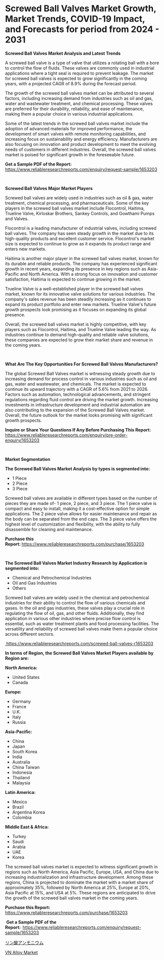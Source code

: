<p><h1>Screwed Ball Valves Market Growth, Market Trends, COVID-19 Impact, and Forecasts for period from 2024 - 2031</h1></p><p><strong>Screwed Ball Valves Market Analysis and Latest Trends</strong></p>
<p><p>A screwed ball valve is a type of valve that utilizes a rotating ball with a bore to control the flow of fluids. These valves are commonly used in industrial applications where a tight seal is required to prevent leakage. The market for screwed ball valves is expected to grow significantly in the coming years, with a projected CAGR of 8.9% during the forecast period.</p><p>The growth of the screwed ball valves market can be attributed to several factors, including increasing demand from industries such as oil and gas, water and wastewater treatment, and chemical processing. These valves are preferred for their durability, reliability, and ease of maintenance, making them a popular choice in various industrial applications.</p><p>Some of the latest trends in the screwed ball valves market include the adoption of advanced materials for improved performance, the development of smart valves with remote monitoring capabilities, and increasing focus on sustainability and energy efficiency. Manufacturers are also focusing on innovation and product development to meet the evolving needs of customers in different industries. Overall, the screwed ball valves market is poised for significant growth in the foreseeable future.</p></p>
<p><strong>Get a Sample PDF of the Report:&nbsp;</strong> <a href="https://www.reliableresearchreports.com/enquiry/request-sample/1653203">https://www.reliableresearchreports.com/enquiry/request-sample/1653203</a></p>
<p>&nbsp;</p>
<p><strong>Screwed Ball Valves Major Market Players</strong></p>
<p><p>Screwed ball valves are widely used in industries such as oil & gas, water treatment, chemical processing, and pharmaceuticals. Some of the key players in the screwed ball valves market include Flocontrol, Haitima, Trueline Valve, Kirloskar Brothers, Sankey Controls, and Gowthami Pumps and Valves.</p><p>Flocontrol is a leading manufacturer of industrial valves, including screwed ball valves. The company has seen steady growth in the market due to its high-quality products and excellent customer service. Flocontrol's market size is expected to continue to grow as it expands its product range and enters new markets.</p><p>Haitima is another major player in the screwed ball valves market, known for its durable and reliable products. The company has experienced significant growth in recent years, expanding its presence in key regions such as Asia-Pacific and North America. With a strong focus on innovation and customer satisfaction, Haitima is expected to continue growing in the market.</p><p>Trueline Valve is a well-established player in the screwed ball valves market, known for its innovative valve solutions for various industries. The company's sales revenue has been steadily increasing as it continues to expand its product portfolio and enter new markets. Trueline Valve's future growth prospects look promising as it focuses on expanding its global presence.</p><p>Overall, the screwed ball valves market is highly competitive, with key players such as Flocontrol, Haitima, and Trueline Valve leading the way. As industries continue to demand high-quality and reliable valve solutions, these companies are expected to grow their market share and revenue in the coming years.</p></p>
<p>&nbsp;</p>
<p><strong>What Are The Key Opportunities For Screwed Ball Valves Manufacturers?</strong></p>
<p><p>The global Screwed Ball Valves market is witnessing steady growth due to increasing demand for process control in various industries such as oil and gas, water and wastewater, and chemicals. The market is expected to continue its upward trajectory with a CAGR of 5.6% from 2021 to 2026. Factors such as automation, technological advancements, and stringent regulations regarding fluid control are driving the market growth. Increasing investments in infrastructure development and industrial automation are also contributing to the expansion of the Screwed Ball Valves market. Overall, the future outlook for the market looks promising with significant growth prospects.</p></p>
<p><strong>Inquire or Share Your Questions If Any Before Purchasing This Report:</strong> <a href="https://www.reliableresearchreports.com/enquiry/pre-order-enquiry/1653203">https://www.reliableresearchreports.com/enquiry/pre-order-enquiry/1653203</a></p>
<p>&nbsp;</p>
<p><strong>Market Segmentation</strong></p>
<p><strong>The Screwed Ball Valves Market Analysis by types is segmented into:</strong></p>
<p><ul><li>1 Piece</li><li>2 Piece</li><li>3 Piece</li></ul></p>
<p><p>Screwed ball valves are available in different types based on the number of pieces they are made of- 1 piece, 2 piece, and 3 piece. The 1 piece valve is compact and easy to install, making it a cost-effective option for simple applications. The 2 piece valve allows for easier maintenance and repair as the body can be separated from the end caps. The 3 piece valve offers the highest level of customization and flexibility, with the ability to fully disassemble for cleaning and maintenance.</p></p>
<p><strong>Purchase this Report:&nbsp;</strong><a href="https://www.reliableresearchreports.com/purchase/1653203">https://www.reliableresearchreports.com/purchase/1653203</a></p>
<p>&nbsp;</p>
<p><strong>The Screwed Ball Valves Market Industry Research by Application is segmented into:</strong></p>
<p><ul><li>Chemical and Petrochemical Industries</li><li>Oil and Gas Industries</li><li>Others</li></ul></p>
<p><p>Screwed ball valves are widely used in the chemical and petrochemical industries for their ability to control the flow of various chemicals and gases. In the oil and gas industries, these valves play a crucial role in regulating the flow of oil, gas, and other fluids. Additionally, they find application in various other industries where precise flow control is essential, such as water treatment plants and food processing facilities. The versatility and reliability of screwed ball valves make them a popular choice across different sectors.</p></p>
<p><a href="https://www.reliableresearchreports.com/screwed-ball-valves-r1653203">&nbsp;https://www.reliableresearchreports.com/screwed-ball-valves-r1653203</a></p>
<p><strong>In terms of Region, the Screwed Ball Valves Market Players available by Region are:</strong></p>
<p>
    <p> <strong> North America: </strong>
        <ul>
            <li>United States</li>
            <li>Canada</li>
        </ul>
        </p> 
    <p> <strong> Europe: </strong>
        <ul>
            <li>Germany</li>
            <li>France</li>
            <li>U.K.</li>
            <li>Italy</li>
            <li>Russia</li>
        </ul>
        </p> 
    <p> <strong> Asia-Pacific: </strong>
        <ul>
            <li>China</li>
            <li>Japan</li>
            <li>South Korea</li>
            <li>India</li>
            <li>Australia</li>
            <li>China Taiwan</li>
            <li>Indonesia</li>
            <li>Thailand</li>
            <li>Malaysia</li>
        </ul>
        </p> 
    <p> <strong> Latin America: </strong>
        <ul>
            <li>Mexico</li>
            <li>Brazil</li>
            <li>Argentina Korea</li>
            <li>Colombia</li>
        </ul>
        </p> 
    <p> <strong> Middle East & Africa: </strong>
        <ul>
            <li>Turkey</li>
            <li>Saudi</li>
            <li>Arabia</li>
            <li>UAE</li>
            <li>Korea</li>
        </ul>
    </p>
    </p>
<p><p>The screwed ball valves market is expected to witness significant growth in regions such as North America, Asia Pacific, Europe, USA, and China due to increasing industrialization and infrastructure development. Among these regions, China is projected to dominate the market with a market share of approximately 35%, followed by North America at 25%, Europe at 20%, Asia Pacific at 15%, and USA at 5%. These regions are anticipated to drive the growth of the screwed ball valves market in the coming years.</p></p>
<p><strong>Purchase this Report: </strong><a href="https://www.reliableresearchreports.com/purchase/1653203">https://www.reliableresearchreports.com/purchase/1653203</a></p>
<p>&nbsp;<strong>Get a Sample PDF of the Report:&nbsp;&nbsp;</strong><a href="https://www.reliableresearchreports.com/enquiry/request-sample/1653203">https://www.reliableresearchreports.com/enquiry/request-sample/1653203</a></p>
<p><strong></strong></p>
<p><p><a href="https://github.com/oqxogxyvqe90775/Market-Research-Report-List-2/blob/main/898761353081.md">リン酸アンモニウム</a></p><p><a href="https://issuu.com/reportprime-2/docs/vn-alloy-market-size-2030.pptx">VN Alloy Market</a></p></p>